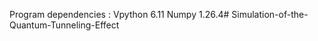 Program dependencies :
Vpython 6.11
Numpy 1.26.4                                             # Simulation-of-the-Quantum-Tunneling-Effect
